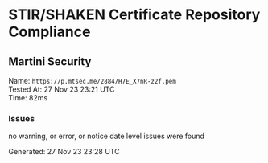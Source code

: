 # STIR/SHAKEN Certificate Repository Compliance

## Martini Security

Name: `https://p.mtsec.me/2884/H7E_X7nR-z2f.pem`\
Tested At: 27 Nov 23 23:21 UTC\
Time: 82ms

### Issues

no warning, or error, or notice date level issues were found

Generated: 27 Nov 23 23:28 UTC